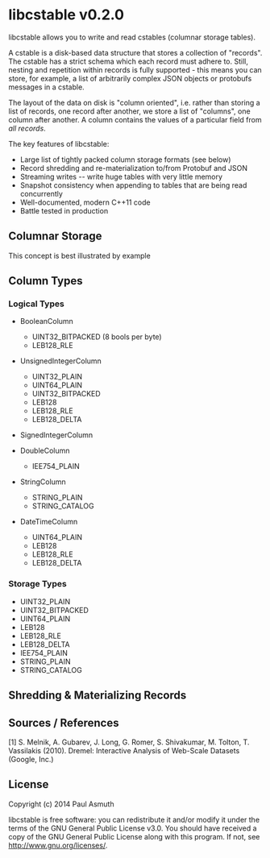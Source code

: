 libcstable v0.2.0
=================

libcstable allows you to write and read cstables (columnar storage tables).

A cstable is a disk-based data structure that stores a collection of "records".
The cstable has a strict schema which each record must adhere to. Still, nesting
and repetition within records is fully supported - this means you can store,
for example, a list of arbitrarily complex JSON objects or protobufs messages
  in a cstable.

The layout of the data on disk is "column oriented", i.e. rather than storing
a list of records, one record after another, we store a list of "columns", one
column after another. A column contains the values of a particular field from
_all records_.

The key features of libcstable:

  - Large list of tightly packed column storage formats (see below)
  - Record shredding and re-materialization to/from Protobuf and JSON
  - Streaming writes -- write huge tables with very little memory
  - Snapshot consistency when appending to tables that are being read concurrently
  - Well-documented, modern C++11 code
  - Battle tested in production

Columnar Storage
----------------

This concept is best illustrated by example


Column Types
-----------

### Logical Types

  - BooleanColumn
    - UINT32_BITPACKED (8 bools per byte)
    - LEB128_RLE

  - UnsignedIntegerColumn
    - UINT32_PLAIN
    - UINT64_PLAIN
    - UINT32_BITPACKED
    - LEB128
    - LEB128_RLE
    - LEB128_DELTA

  - SignedIntegerColumn

  - DoubleColumn
    - IEE754_PLAIN

  - StringColumn
    - STRING_PLAIN
    - STRING_CATALOG

  - DateTimeColumn
    - UINT64_PLAIN
    - LEB128
    - LEB128_RLE
    - LEB128_DELTA

### Storage Types

  - UINT32_PLAIN
  - UINT32_BITPACKED
  - UINT64_PLAIN
  - LEB128
  - LEB128_RLE
  - LEB128_DELTA
  - IEE754_PLAIN
  - STRING_PLAIN
  - STRING_CATALOG


Shredding & Materializing Records
---------------------------------


Sources / References
--------------------

[1] S. Melnik, A. Gubarev, J. Long, G. Romer, S. Shivakumar, M. Tolton, T. Vassilakis (2010). Dremel: Interactive Analysis of Web-Scale Datasets (Google, Inc.)


License
-------

Copyright (c) 2014 Paul Asmuth

libcstable is free software: you can redistribute it and/or modify it under
the terms of the GNU General Public License v3.0. You should have received a
copy of the GNU General Public License along with this program. If not, see
<http://www.gnu.org/licenses/>.
